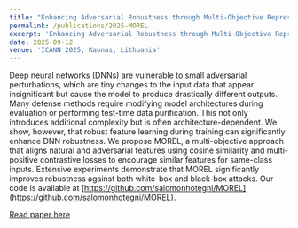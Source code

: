 ```yaml
---
title: "Enhancing Adversarial Robustness through Multi-Objective Representation Learning"
permalink: /publications/2025-MOREL
excerpt: 'Enhancing Adversarial Robustness through Multi-Objective Representation Learning'
date: 2025-09-12
venue: 'ICANN 2025, Kaunas, Lithuania'
---
```



Deep neural networks (DNNs) are vulnerable to small adversarial perturbations, which are tiny changes to the input data that appear insignificant but cause the model to produce drastically different outputs. Many defense methods require modifying model architectures during evaluation or performing test-time data purification. This not only introduces additional complexity but is often architecture-dependent. We show, however, that robust feature learning during training can significantly enhance DNN robustness. We propose MOREL, a multi-objective approach that aligns natural and adversarial features using cosine similarity and multi-positive contrastive losses to encourage similar features for same-class inputs. Extensive experiments demonstrate that MOREL significantly improves robustness against both white-box and black-box attacks. Our code is available at [https://github.com/salomonhotegni/MOREL](https://github.com/salomonhotegni/MOREL).


[Read paper here](https://arxiv.org/pdf/2410.01697)
